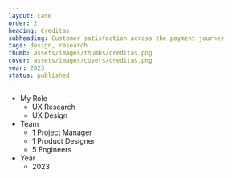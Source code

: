 ```yaml
---
layout: case
order: 2
heading: Creditas
subheading: Customer satisfaction across the payment journey
tags: design, research
thumb: assets/images/thumbs/creditas.png
cover: assets/images/covers/creditas.png
year: 2023
status: published
---
```


* My Role
  - UX Research
  - UX Design
* Team
  - 1 Project Manager
  - 1 Product Designer
  - 5 Engineers
* Year
  - 2023

